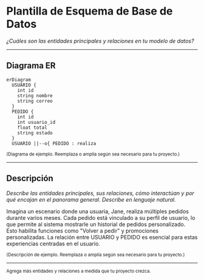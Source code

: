 # Plantilla de Esquema de Base de Datos

_¿Cuáles son las entidades principales y relaciones en tu modelo de datos?_

---

## Diagrama ER

```mermaid
erDiagram
  USUARIO {
    int id
    string nombre
    string correo
  }
  PEDIDO {
    int id
    int usuario_id
    float total
    string estado
  }
  USUARIO ||--o{ PEDIDO : realiza
```
<small>(Diagrama de ejemplo. Reemplaza o amplía según sea necesario para tu proyecto.)</small>

---

## Descripción

_Describe las entidades principales, sus relaciones, cómo interactúan y por qué encajan en el panorama general. Describe en lenguaje natural._

Imagina un escenario donde una usuaria, Jane, realiza múltiples pedidos durante varios meses. Cada pedido está vinculado a su perfil de usuario, lo que permite al sistema mostrarle un historial de pedidos personalizado. Esto habilita funciones como "Volver a pedir" y promociones personalizadas. La relación entre USUARIO y PEDIDO es esencial para estas experiencias centradas en el usuario.

<small>(Descripción de ejemplo. Reemplaza o amplía según sea necesario para tu proyecto.)</small>

---

<small>Agrega más entidades y relaciones a medida que tu proyecto crezca.</small>
